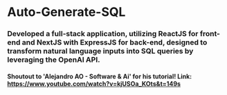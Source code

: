 # Auto-Generate-SQL

### Developed a full-stack application, utilizing ReactJS for front-end and NextJS with ExpressJS for back-end, designed to transform natural language inputs into SQL queries by leveraging the OpenAI API.

#### Shoutout to 'Alejandro AO - Software & Ai' for his tutorial! Link: https://www.youtube.com/watch?v=kjUSOa_KOts&t=149s